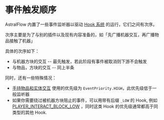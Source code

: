 # 事件触发顺序

AstralFlow 内置了一些事件监听器以驱动 [Hook 系统](./spec/universal/hook.md) 的运行，它们之间有次序。

次序主要是为了与别的插件以及现有内容准备的，如「先广播机器交互，再广播物品接触了机器」

具体的次序如下：

- 与机器方块的交互 -- 最先触发，若此阶段有事件被取消则下游不会触发
- 与物品，方块的交互 -- 同上半条

同时，还有一些特殊情况：

- [手持物品和实体交互](https://flow.bukkit.rip/javadoc/io/ib67/astralflow/hook/HookType.html#PLAYER_INTERACT_ENTITY)
  使用的优先级为 `EventPriority.HIGH`，此优先级低于一般监听器
- 如果你需要绕过被机器方块阻止的事件，可以用带有后缀 `_LOW` 的 Hook,
  例如 [PLAYER_INTERACT_BLOCK_LOW](https://flow.bukkit.rip/javadoc/io/ib67/astralflow/hook/HookType.html#PLAYER_INTERACT_BLOCK_LOW)
  ，同时这类 Hook 的优先级通常都高于同类型的其他 Hook.